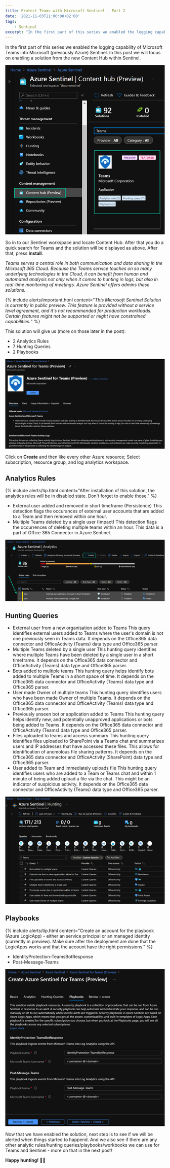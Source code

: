 ```yaml
---
title: Protect Teams with Microsoft Sentinel - Part 2
date: '2021-11-03T21:00:00+02:00'
tags: 
    - Sentinel
excerpt: "In the first part of this series we enabled the logging capability of Microsoft Teams into Microsoft (previously Azure) Sentinel. In this post we will focus on enabling a solution from the new Content Hub within Sentinel."
---
```

In the first part of this series we enabled the logging capability of Microsoft Teams into Microsoft (previously Azure) Sentinel. In this post we will focus on enabling a solution from the new Content Hub within Sentinel.

![](/assets/teams_content_hub.jpg)

So in to our Sentinel workspace and locate Content Hub. After that you do a quick search for Teams and the solution will be displayed as above. After that, press **Install**.

*Teams serves a central role in both communication and data sharing in the Microsoft 365 Cloud. Because the Teams service touches on so many underlying technologies in the Cloud, it can benefit from human and automated analysis not only when it comes to hunting in logs, but also in real-time monitoring of meetings. Azure Sentinel offers admins these solutions.*

{% include alerts/important.html content="*This Microsoft Sentinel Solution is currently in public preview. This feature is provided without a service level agreement, and it's not recommended for production workloads. Certain features might not be supported or might have constrained capabilities.*" %}

This solution will give us (more on those later in the post):
- 2 Analytics Rules
- 7 Hunting Queries
- 2 Playbooks

![](/assets/ms_sentinel_teams_solution.jpg)

Click on **Create** and then like every other Azure resource; Select subscription, resource group, and log analytics workspace.

## Analytics Rules

{% include alerts/tip.html content="After installation of this solution, the analytics rules will be in disabled state. Don't forget to enable those." %}


- External user added and removed in short timeframe (Persistence)
This detection flags the occurances of external user accounts that are added to a Team and then removed within one hour.
- Multiple Teams deleted by a single user (Impact)
This detection flags the occurrences of deleting multiple teams within an hour. This data is a part of Office 365 Connector in Azure Sentinel.

![](/assets/teams_analytics_rules.jpg)

## Hunting Queries
- External user from a new organisation added to Teams
This query identifies external users added to Teams where the user's domain is not one previously seen in Teams data. It depends on the Office365 data connector and OfficeActivity (Teams) data type and Office365 parser.
- Multiple Teams deleted by a single user
This hunting query identifies where multiple Teams have been deleted by a single user in a short timeframe. It depends on the Office365 data connector and OfficeActivity (Teams) data type and Office365 parser.
- Bots added to multiple teams
This hunting query helps identify bots added to multiple Teams in a short space of time. It depends on the Office365 data connector and OfficeActivity (Teams) data type and Office365 parser.
- User made Owner of multiple teams
This hunting query identifies users who have been made Owner of multiple Teams. It depends on the Office365 data connector and OfficeActivity (Teams) data type and Office365 parser.
- Previously unseen bot or application added to Teams
This hunting query helps identify new, and potentially unapproved applications or bots being added to Teams. It depends on the Office365 data connector and OfficeActivity (Teams) data type and Office365 parser.
- Files uploaded to teams and access summary
This hunting query identifies files uploaded to SharePoint via a Teams chat and summarizes users and IP addresses that have accessed these files. This allows for identification of anomolous file sharing patterns. It depends on the Office365 data connector and OfficeActivity (SharePoint) data type and Office365 parser.
- User added to Team and immediately uploads file
This hunting query identifies users who are added to a Team or Teams chat and within 1 minute of being added upload a file via the chat. This might be an indicator of suspicious activity. It depends on the Office365 data connector and OfficeActivity (Teams) data type and Office365 parser.

![](/assets/teams_hunting.jpg)

## Playbooks
{% include alerts/tip.html content="Create an account for the playbook (Azure LogicApp) - either an service principal or an managed identity (currently in preview). Make sure after the deployment are done that the LogicApps works and that the account have the right permissions." %}

- IdentityProtection-TeamsBotResponse
- Post-Message-Teams

![](/assets/teams_solution_playbooks.jpg)

Now that we have enabled the solution, next step is to see if we will be alerted when things started to happend. And we also see if there are any other analytic rules/hunting queries/playbooks/workbooks we can use for Teams and Sentinel - more on that in the next post!

**Happy hunting!**
🐱‍👤